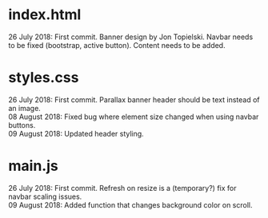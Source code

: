 # index.html
26 July 2018: First commit. Banner design by Jon Topielski. Navbar needs to be fixed (bootstrap, active button). Content needs to be added.  

# styles.css
26 July 2018: First commit. Parallax banner header should be text instead of an image.  
08 August 2018: Fixed bug where element size changed when using navbar buttons.  
09 August 2018: Updated header styling.  

# main.js
26 July 2018: First commit. Refresh on resize is a (temporary?) fix for navbar scaling issues.  
09 August 2018: Added function that changes background color on scroll.  

